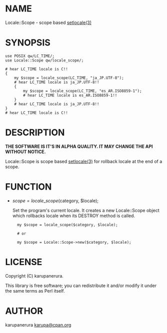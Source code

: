 # NAME

Locale::Scope - scope based [setlocale(3)](http://man.he.net/man3/setlocale)

# SYNOPSIS

    use POSIX qw/LC_TIME/;
    use Locale::Scope qw/locale_scope/;

    # hear LC_TIME locale is C!!
    {
        my $scope = locale_scope(LC_TIME, "ja_JP.UTF-8");
        # hear LC_TIME locale is ja_JP.UTF-8!!
        {
            my $scope = locale_scope(LC_TIME, "es_AR.ISO8859-1");
            # hear LC_TIME locale is es_AR.ISO8859-1!!
        }
        # hear LC_TIME locale is ja_JP.UTF-8!!
    }
    # hear LC_TIME locale is C!!

# DESCRIPTION

__THE SOFTWARE IS IT'S IN ALPHA QUALITY. IT MAY CHANGE THE API WITHOUT NOTICE.__

Locale::Scope is scope based [setlocale(3)](http://man.he.net/man3/setlocale) for rollback locale at the end of a scope.

# FUNCTION

- $scope = locale\_scope($category, $locale);

    Set the program's current locale.
    It creates a new Locale::Scope object which rollbacks locale when its DESTROY method is called.

        my $scope = locale_scope($category, $locale);

        # or

        my $scope = Locale::Scope->new($category, $locale);

# LICENSE

Copyright (C) karupanerura.

This library is free software; you can redistribute it and/or modify
it under the same terms as Perl itself.

# AUTHOR

karupanerura <karupa@cpan.org>
